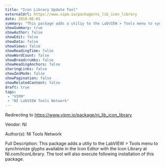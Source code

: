 ```yaml
---
title: "Icon Library Update Tool"
externalUrl: https://www.vipm.io/package/ni_lib_icon_library
date: 2018-06-01
summary: "This package adds a utiliy to the LabVIEW > Tools menu to synchronize glyphs available in the Icon Editor with the Icon Library at NI."
showSummary: true
showAuthor: false
showEdit: false
showData: false
showViews: false
showReadingTime: false
showWordCount: false
showBreadcrumbs: false
showHeadingAnchors: false
sharingLinks: false
showZenMode: false
showPagination: false
showRelatedContent: false
draft: true
tags:
 - "VIPM"
 - "NI LabVIEW Tools Network"
---
```


Redirecting to https://www.vipm.io/package/ni_lib_icon_library

Vendor: NI

Author(s): NI Tools Network
 
Full Description:
This package adds a utiliy to the LabVIEW > Tools menu to synchronize glyphs available in the Icon Editor with the Icon Library at NI.com/IconLibrary.  The tool will also execute following installation of this package.